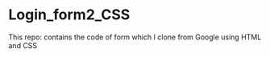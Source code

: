 # Login_form2_CSS
This repo: contains the code of form which I clone from Google using HTML and CSS
